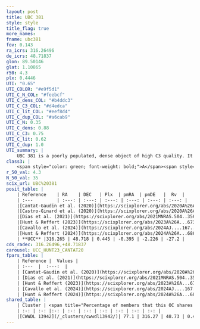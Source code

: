 ```yaml
---
layout: post
title: UBC 381
style: style
title_flag: true
more_names: 
fname: ubc381
fov: 0.143
ra_icrs: 316.26496
de_icrs: 48.71837
glon: 89.50146
glat: 1.10865
r50: 4.3
plx: 0.4446
UTI: "0.65"
UTI_COLOR: "#e9f5d1"
UTI_C_N_COL: "#feebcf"
UTI_C_dens_COL: "#b4ddc3"
UTI_C_C3_COL: "#d4edca"
UTI_C_lit_COL: "#eef8d4"
UTI_C_dup_COL: "#a6cab9"
UTI_C_N: 0.35
UTI_C_dens: 0.88
UTI_C_C3: 0.75
UTI_C_lit: 0.62
UTI_C_dup: 1.0
UTI_summary: |
    UBC 381 is a poorly populated, dense object of high C3 quality. It is moderately studied in the literature. This object shares a large percentage of members with a later reported entry.
class3: |
    <span style="color: green; font-weight: bold;">A</span><span style="color: #FFC300; font-weight: bold;">B</span>
r_50_val: 4.3
N_50_val: 35
scix_url: UBC%20381
posit_table: |
    | Reference    | RA    | DEC   | Plx  | pmRA  | pmDE   |  Rv  |
    | :---         | :---: | :---: | :---: | :---: | :---: | :---: |
    |[Cantat-Gaudin et al. (2020)](https://scixplorer.org/abs/2020A%26A...640A...1C) | 316.25 | 48.726 | 0.44 | -0.415 | -2.19 | -- |
    |[Castro-Ginard et al. (2020)](https://scixplorer.org/abs/2020A%26A...635A..45C) | 316.25 | 48.723 | 0.441 | -0.408 | -2.18 | -- |
    |[Dias et al. (2021)](https://scixplorer.org/abs/2021MNRAS.504..356D) | 316.239 | 48.735 | 0.437 | -0.395 | -2.174 | -- |
    |[Hunt & Reffert (2023)](https://scixplorer.org/abs/2023A%26A...673A.114H) | 316.25 | 48.7 | 0.436 | -0.424 | -2.247 | -- |
    |[Cavallo et al. (2024)](https://scixplorer.org/abs/2024AJ....167...12C) | 316.268 | 48.727 | 0.44 | -- | -- | -- |
    |[Hunt & Reffert (2024)](https://scixplorer.org/abs/2024A%26A...686A..42H) | 316.25 | 48.7 | 0.436 | -0.424 | -2.247 | -- |
    | **UCC** |316.265 | 48.718 | 0.445 | -0.395 | -2.226 | -27.2 | 
cds_radec: 316.26496,+48.71837
carousel: UCC_HUNT23_CANTAT20
fpars_table: |
    | Reference |  Values |
    | :---  |  :---:  |
    | [Cantat-Gaudin et al. (2020)](https://scixplorer.org/abs/2020A%26A...640A...1C) | `AVNN=1.32, DMNN=11.68, AgeNN=8.52` |
    | [Dias et al. (2021)](https://scixplorer.org/abs/2021MNRAS.504..356D) | `Av=1.678, Dist=2150, logage=8.23, [Fe/H]=0.286` |
    | [Hunt & Reffert (2023)](https://scixplorer.org/abs/2023A%26A...673A.114H) | `AV50=1.724, diffAV50=1.515, MOD50=11.635, logAge50=7.86` |
    | [Cavallo et al. (2024)](https://scixplorer.org/abs/2024AJ....167...12C) | `AV50=1.91, dMod50=11.8, logAge50=7.97, [Fe/H]50=0.46` |
    | [Hunt & Reffert (2024)](https://scixplorer.org/abs/2024A%26A...686A..42H) | `MassJ=223.625` |
shared_table: |
    | Cluster | <span title="Percentage of members that this OC shares with the ones listed">%</span>   | RA   | DEC   | Plx   | pmRA  | pmDE  | Rv | UTI |
    | :-: | :-: |:-: | :-: | :-: | :-: | :-: | :-: | :-: |
    |[CWWDL 13942](/_clusters/cwwdl13942/)| 77.1 | 316.27 | 48.73 | 0.46 | -0.4 | -2.22 | -27.2 |0.01 |
---
```

